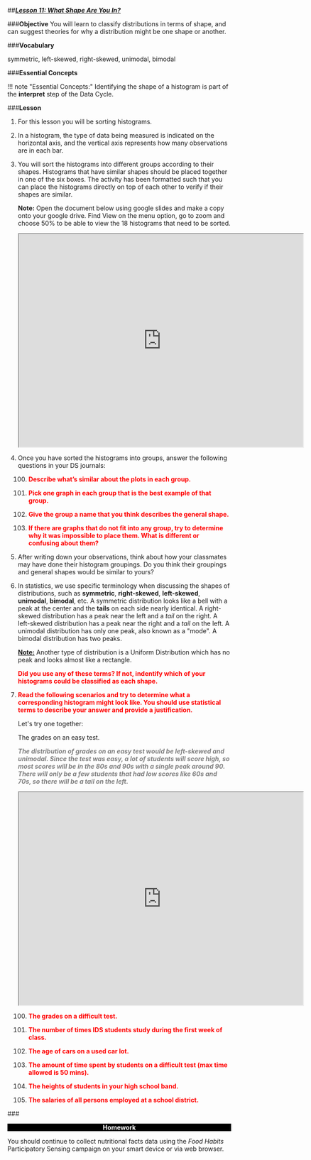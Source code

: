 ##***<u>Lesson 11: What Shape Are You In?</u>***
 
###**Objective**
You will learn to classify distributions in terms of shape, and can suggest theories for why a
distribution might be one shape or another.

###**Vocabulary**

symmetric, left-skewed, right-skewed, unimodal, bimodal

###**Essential Concepts**

!!! note "Essential Concepts:"
    Identifying the shape of a histogram is part of the **interpret** step of the Data Cycle.

###**Lesson**

1. For this lesson you will be sorting histograms.

2. In a histogram, the type of data being measured is indicated on the horizontal axis, and the
vertical axis represents how many observations are in each bar.

3. You will sort the histograms into different groups according to their shapes.
Histograms that have similar shapes should be placed together in one of the six boxes. The activity has been formatted such that you can place the histograms directly on top of each other to verify if their shapes are similar.

    **Note:** Open the document below using google slides and make a copy onto your google drive. Find View on the menu option, go to zoom and choose 50% to be able to view the 18 histograms that need to be sorted. 

    <iframe src="https://drive.google.com/file/d/1S-ZWu003iZ_LmeMWMtlMEys0KRPm14CA/copy" width="640" height="480"></iframe>

4. Once you have sorted the histograms into groups, answer the following questions in your DS journals:

    100. <strong style="color: red;"> Describe what’s similar about the plots in each group.</strong>

    100. <strong style="color: red;"> Pick one graph in each group that is the best example of that group. </strong>

    100. <strong style="color: red;"> Give the group a name that you think describes the general shape. </strong>

    100. <strong style="color: red;"> If there are graphs that do not fit into any group, try to determine why it was impossible to
    place them. What is different or confusing about them?</strong>

5. After writing down your observations, think about how your classmates may have done their histogram groupings. Do you think their groupings and general shapes would be similar to yours?

6. In statistics, we use specific terminology when discussing the shapes of distributions, such as
**symmetric**, **right-skewed**, **left-skewed**, **unimodal**, **bimodal**, etc. A symmetric distribution looks like a bell with a peak at the center and the **tails** on each side nearly identical. A right-skewed distribution has a peak near the left and a *tail* on the right. A left-skewed distribution has a peak near the right and a *tail* on the left. A unimodal distribution has only one peak, also known as a "mode". A bimodal distribution has two peaks. 

    **<u>Note:</u>** Another type of distribution is a Uniform Distribution which has no peak and looks almost like a rectangle.

    <strong style="color: red;"> Did you use any of these terms? If not, indentify which of your histograms could be classified as
    each shape. </strong>

7. <strong style="color: red;">Read the following scenarios and try to determine what a corresponding
histogram might look like. You should use statistical terms to describe your answer and provide a justification.</strong>

    Let's try one together:

    The grades on an easy test. 

    <span style="color:grey">***The distribution of grades on an easy test would be left-skewed and unimodal. Since the test was easy, a lot of students will score high, so most scores will be in the 80s and 90s with a single peak around 90. There will only be a few students that had low scores like 60s and 70s, so there will be a tail on the left.***</span>

    <iframe src="https://drive.google.com/file/d/1wdU33qW_ZyBd3KV_PaeW09fesNHbc5QR/preview" width="640" height="480"></iframe>

    100. <strong style="color: red;">The grades on a difficult test.</strong>

    100. <strong style="color: red;">The number of times IDS students study during the first week of class.</strong>

    100. <strong style="color: red;">The age of cars on a used car lot.</strong>

    100. <strong style="color: red;">The amount of time spent by students on a difficult test (max time allowed is 50 mins).</strong>

    100. <strong style="color: red;">The heights of students in your high school band.</strong>

    100. <strong style="color: red;">The salaries of all persons employed at a school district.</strong>


###<p style="background: black; color: white; text-align: center;">**Homework**</p>
You should continue to collect nutritional facts data using the *Food Habits* Participatory Sensing
campaign on your smart device or via web browser.